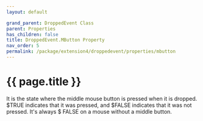 ```yaml
---
layout: default

grand_parent: DroppedEvent Class
parent: Properties
has_children: false
title: DroppedEvent.MButton Property
nav_order: 5
permalink: /package/extension4/droppedevent/properties/mbutton
---
```

# {{ page.title }}

It is the state where the middle mouse button is pressed when it is dropped. $TRUE indicates that it was pressed, and $FALSE indicates that it was not pressed. It's always $ FALSE on a mouse without a middle button.